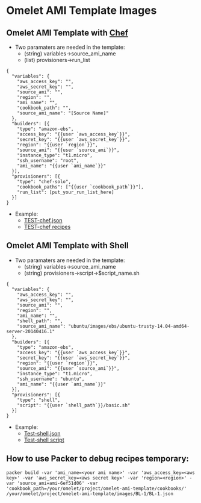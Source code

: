 Omelet AMI Template Images 
=================== 

## Omelet AMI Template with [Chef](http://www.getchef.com/chef/)
- Two paramaters are needed in the template: 
    - (string) variables->source_ami_name
    - (list) provisioners->run_list

```
{
  "variables": {
    "aws_access_key": "",
    "aws_secret_key": "",
    "source_ami": "",
    "region": "",
    "ami_name": "",
    "cookbook_path": "",
    "source_ami_name": "[Source Name]"
  },
  "builders": [{
    "type": "amazon-ebs",
    "access_key": "{{user `aws_access_key`}}",
    "secret_key": "{{user `aws_secret_key`}}",
    "region": "{{user `region`}}",
    "source_ami": "{{user `source_ami`}}",
    "instance_type": "t1.micro",
    "ssh_username": "root",
    "ami_name": "{{user `ami_name`}}"
  }],
  "provisioners": [{
    "type": "chef-solo",
    "cookbook_paths": ["{{user `cookbook_path`}}"],
    "run_list": [put_your_run_list_here]
  }]
}
```

- Example: 
    - [TEST-chef.json](https://github.com/TrendMicroDCS/omelet-ami-template/blob/master/images/BL-1/TEST-chef/TEST-chef.json) 
    - [TEST-chef recipes](https://github.com/TrendMicroDCS/omelet-ami-template/tree/master/cookbooks/TEST-chef) 

## Omelet AMI Template with Shell
- Two paramaters are needed in the template: 
    - (string) variables->source_ami_name
    - (string) provisioners->script->$script_name.sh

```
{
  "variables": {
    "aws_access_key": "",
    "aws_secret_key": "",
    "source_ami": "",
    "region": "",
    "ami_name": "",
    "shell_path": "",
    "source_ami_name": "ubuntu/images/ebs/ubuntu-trusty-14.04-amd64-server-20140416.1"
  },
  "builders": [{
    "type": "amazon-ebs",
    "access_key": "{{user `aws_access_key`}}",
    "secret_key": "{{user `aws_secret_key`}}",
    "region": "{{user `region`}}",
    "source_ami": "{{user `source_ami`}}",
    "instance_type": "t1.micro",
    "ssh_username": "ubuntu",
    "ami_name": "{{user `ami_name`}}"
  }],
  "provisioners": [{
    "type": "shell",
    "script": "{{user `shell_path`}}/basic.sh"
  }]
}
```

- Example:
    - [Test-shell.json](https://github.com/TrendMicroDCS/omelet-ami-template/blob/master/images/BL-1/TEST-shell/TEST-shell.json) 
    - [Test-shell script](https://github.com/TrendMicroDCS/omelet-ami-template/blob/master/shell/TEST-1/basic.sh)                    


## How to use Packer to debug recipes temporary: 
```
packer build -var 'ami_name=<your ami name>' -var 'aws_access_key=<aws key>' -var 'aws_secret_key=<aws secret key>' -var 'region=<region>' -var 'source_ami=ami-6ef51d06' -var 'cookbook_path=/your/omelet/project/omelet-ami-template/cookbooks/' /your/omelet/project/omelet-ami-template/images/BL-1/BL-1.json
```

